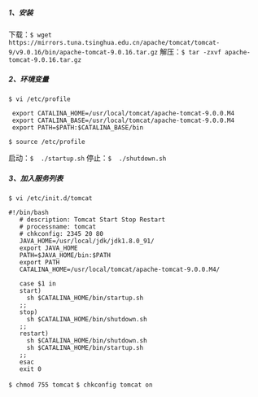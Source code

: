 ##### 1、安装
下载：```$ wget https://mirrors.tuna.tsinghua.edu.cn/apache/tomcat/tomcat-9/v9.0.16/bin/apache-tomcat-9.0.16.tar.gz```
解压：```$ tar -zxvf apache-tomcat-9.0.16.tar.gz```
##### 2、环境变量
```$ vi /etc/profile```
```
 export CATALINA_HOME=/usr/local/tomcat/apache-tomcat-9.0.0.M4
 export CATALINA_BASE=/usr/local/tomcat/apache-tomcat-9.0.0.M4
 export PATH=$PATH:$CATALINA_BASE/bin
```
```$ source /etc/profile```

启动：```$  ./startup.sh```
停止：```$  ./shutdown.sh ```

##### 3、加入服务列表
```$ vi /etc/init.d/tomcat```
```
#!/bin/bash
   # description: Tomcat Start Stop Restart
   # processname: tomcat
   # chkconfig: 2345 20 80
   JAVA_HOME=/usr/local/jdk/jdk1.8.0_91/
   export JAVA_HOME
   PATH=$JAVA_HOME/bin:$PATH
   export PATH
   CATALINA_HOME=/usr/local/tomcat/apache-tomcat-9.0.0.M4/

   case $1 in
   start)
     sh $CATALINA_HOME/bin/startup.sh
   ;;
   stop)
     sh $CATALINA_HOME/bin/shutdown.sh
   ;;
   restart)
     sh $CATALINA_HOME/bin/shutdown.sh
     sh $CATALINA_HOME/bin/startup.sh
   ;;
   esac
   exit 0
```  
 ```$ chmod 755 tomcat```
 ```$ chkconfig tomcat on```
